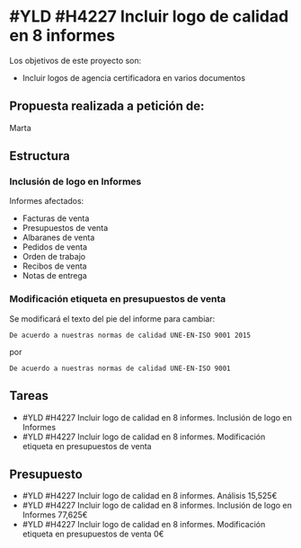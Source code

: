 # #YLD #H4227 Incluir logo de calidad en 8 informes

Los objetivos de este proyecto son:
+ Incluir logos de agencia certificadora en varios documentos

## Propuesta realizada a petición de:
Marta

## Estructura

### Inclusión de logo en Informes
Informes afectados:

+ Facturas de venta
+ Presupuestos de venta
+ Albaranes de venta
+ Pedidos de venta
+ Orden de trabajo
+ Recibos de venta
+ Notas de entrega

### Modificación etiqueta en presupuestos de venta
Se modificará el texto del pie del informe para cambiar:

`De acuerdo a nuestras normas de calidad UNE-EN-ISO 9001 2015`

por

`De acuerdo a nuestras normas de calidad UNE-EN-ISO 9001`


## Tareas

* #YLD #H4227 Incluir logo de calidad en 8 informes. Inclusión de logo en Informes
* #YLD #H4227 Incluir logo de calidad en 8 informes. Modificación etiqueta en presupuestos de venta


## Presupuesto

* #YLD #H4227 Incluir logo de calidad en 8 informes. Análisis 15,525€
* #YLD #H4227 Incluir logo de calidad en 8 informes. Inclusión de logo en Informes 77,625€
* #YLD #H4227 Incluir logo de calidad en 8 informes. Modificación etiqueta en presupuestos de venta 0€
